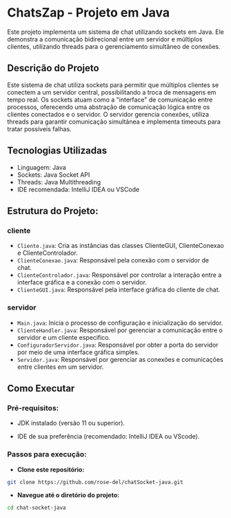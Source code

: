 # ChatsZap - Projeto em Java

Este projeto implementa um sistema de chat utilizando sockets em Java. 
Ele demonstra a comunicação bidirecional entre um servidor e múltiplos clientes,
utilizando threads para o gerenciamento simultâneo de conexões.

## Descrição do Projeto

Este sistema de chat utiliza sockets para permitir que múltiplos clientes se conectem a um servidor central, possibilitando a troca de mensagens em tempo real.
Os sockets atuam como a "interface" de comunicação entre processos, oferecendo uma abstração de comunicação lógica entre os clientes conectados e o servidor. 
O servidor gerencia conexões, utiliza threads para garantir comunicação simultânea e implementa timeouts para tratar possíveis falhas.

## Tecnologias Utilizadas

- Linguagem: Java
- Sockets: Java Socket API
- Threads: Java Multithreading
- IDE recomendada: IntelliJ IDEA ou VSCode

## Estrutura do Projeto:
### cliente
- `Cliente.java`: Cria as instâncias das classes ClienteGUI, ClienteConexao e ClienteControlador.
- `ClienteConexao.java`: Responsável pela conexão com o servidor de chat.
- `ClienteControlador.java`: Responsável por controlar a interação entre a interface gráfica e a conexão com o servidor.
- `ClienteGUI.java`: Responsável pela interface gráfica do cliente de chat.

### servidor
- `Main.java`: Inicia o processo de configuração e inicialização do servidor.
- `ClienteHandler.java`: Responsável por gerenciar a comunicação entre o servidor e um cliente especifico.
- `ConfiguradorServidor.java`: Responsável por obter a porta do servidor por meio de uma interface gráfica simples.
- `Servidor.java`: Responsável por gerenciar as conexões e comunicações entre clientes em um servidor.

## Como Executar

### Pré-requisitos:

- JDK instalado (versão 11 ou superior).

- IDE de sua preferência (recomendado: IntelliJ IDEA ou VScode).

### Passos para execução:

- **Clone este repositório:**
```bash
git clone https://github.com/rose-del/chatSocket-java.git
```
- **Navegue até o diretório do projeto:**
```bash
cd chat-socket-java
```
